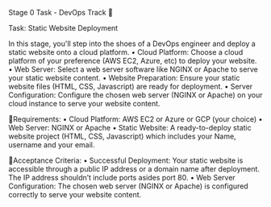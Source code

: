 Stage 0  Task - DevOps Track 🚀

Task: Static Website Deployment

In this stage, you'll step into the shoes of a DevOps engineer and deploy a static website onto a cloud platform.
•⁠  ⁠Cloud Platform: Choose a cloud platform of your preference (AWS EC2, Azure, etc) to deploy your website.
•⁠  ⁠Web Server: Select a web server software like NGINX or Apache to serve your static website content.
•⁠  ⁠Website Preparation: Ensure your static website files (HTML, CSS, Javascript) are ready for deployment.
•⁠  ⁠Server Configuration: Configure the chosen web server (NGINX or Apache) on your cloud instance to serve your website content.

📜Requirements:
•⁠  ⁠Cloud Platform: AWS EC2 or Azure or GCP (your choice)
•⁠  ⁠Web Server: NGINX or Apache
•⁠  ⁠Static Website: A ready-to-deploy static website project (HTML, CSS, Javascript) which includes your Name, username and your email.

📝Acceptance Criteria:
•⁠  ⁠Successful Deployment: Your static website is accessible through a public IP address or a domain name after deployment. The IP address shouldn’t include ports asides port 80.
•⁠  ⁠Web Server Configuration: The chosen web server (NGINX or Apache) is configured correctly to serve your website content.
